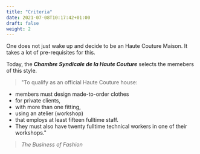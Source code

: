 ```yaml
---
title: "Criteria"
date: 2021-07-08T10:17:42+01:00
draft: false
weight: 2
---
```


One does not just wake up and decide to be an Haute Couture Maison. It takes a lot of pre-requisites for this. 

Today, the _**Chambre Syndicale de la Haute Couture**_ selects the memebers of this style.

 > "To qualify as an official Haute Couture house:
 - members must design made-to-order clothes 
 - for private clients, 
 - with more than one fitting, 
 - using an atelier (workshop) 
 - that employs at least fifteen fulltime staff. 
 - They must also have twenty fulltime technical workers in one of their workshops."
 > _The Business of Fashion_